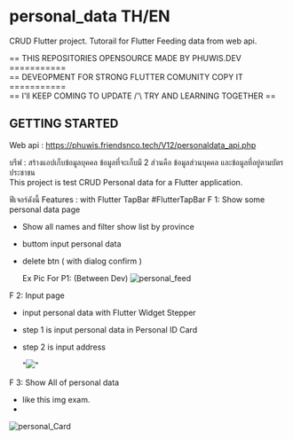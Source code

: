 # personal_data  TH/EN

CRUD Flutter project. Tutorail for Flutter Feeding data from web api. 

== THIS REPOSITORIES OPENSOURCE MADE BY PHUWIS.DEV =========== <br />
== DEVEOPMENT FOR STRONG  FLUTTER COMUNITY COPY IT =========== <br />
== I'll KEEP COMING TO UPDATE /'\ TRY AND LEARNING TOGETHER == <br />

## GETTING STARTED

Web api : https://phuwis.friendsnco.tech/V12/personaldata_api.php

บรีฟ : สร้างแอปเก็บข้อมูลบุคคล ข้อมูลที่จะเก็บมี 2 ส่วนคือ ข้อมูลส่วนบุคคล และข้อมูลที่อยู่ตามบัตรประชาชน  <br />
This project is test CRUD Personal data for a Flutter application.<br />

ฟีเจอร์ดังนี้
Features : with Flutter TapBar #FlutterTapBar
F 1: Show some personal data page
- Show all names and filter show list by province
- buttom input personal data
- delete btn ( with dialog confirm )

  Ex Pic For P1: (Between Dev)
![personal_feed](https://github.com/PHUMIN-PH/Flutter_personal_data/assets/147039042/d1f35a31-d330-4fa2-ae12-69948e101951)

F 2: Input page
- input personal data with Flutter Widget Stepper
- step 1 is input personal data in Personal ID Card
- step 2 is input address

  "<img src =  between dev >"

F 3: Show All of personal data
- like this img exam.
- 
![personal_Card](https://github.com/PHUMIN-PH/Flutter_personal_data/assets/147039042/5504e3df-e978-43b4-add0-245774086c33)

